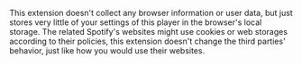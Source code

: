 This extension doesn't collect any browser information or user data, but just stores very little of your settings of this player in the browser's local storage. The related Spotify's websites might use cookies or web storages according to their policies, this extension doesn't change the third parties' behavior, just like how you would use their websites.